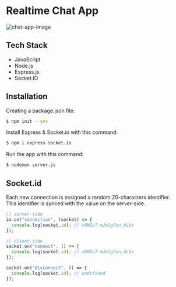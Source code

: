 # Realtime Chat App

![chat-app-image](https://user-images.githubusercontent.com/91262816/199111675-af884dfe-c823-45ed-8ee3-4b2c23347bd0.png)

## Tech Stack

- JavaScript
- Node.js
- Express.js
- Socket.IO

## Installation

Creating a package.json file:
``` bash
$ npm init --yes
```
Install Express & Socket.io with this command:
``` bash
$ npm i express socket.io
```
Run the app with this command:
``` bash
$ nodemon server.js
```
## Socket.id
Each new connection is assigned a random 20-characters identifier.<br/>
This identifier is synced with the value on the server-side.
```js
// server-side
io.on("connection", (socket) => {
  console.log(socket.id); // x8WIv7-mJelg7on_ALbx
});

// client-side
socket.on("connect", () => {
  console.log(socket.id); // x8WIv7-mJelg7on_ALbx
});

socket.on("disconnect", () => {
  console.log(socket.id); // undefined
});
```
